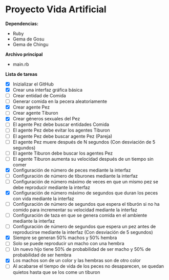 # Proyecto Vida Artificial

**Dependencias:**
- Ruby
- Gema de Gosu
- Gema de Chingu

**Archivo principal**
- main.rb

**Lista de tareas**
- [x] Inizializar el GitHub
- [x] Crear una interfaz gráfica básica
- [ ] Crear entidad de Comida
- [ ] Generar comida en la pecera aleatoriamente
- [x] Crear agente Pez
- [ ] Crear agente Tiburon
- [x] Crear géneros sexuales del Pez
- [ ] El agente Pez debe buscar entidades Comida
- [ ] El agente Pez debe evitar los agentes Tiburon
- [ ] El agente Pez debe buscar agente Pez (Pareja)
- [ ] El agente Pez muere después de N segundos (Con desviación de 5 segundos)
- [ ] El agente Tiburon debe buscar los agentes Pez
- [ ] El agente Tiburon aumenta su velocidad después de un tiempo sin comer
- [x] Configuración de número de peces mediante la interfaz
- [ ] Configuración de número de tiburones mediante la interfaz
- [ ] Configuración de número máximo de veces en que un mismo pez se debe reproducir mediante la interfaz
- [x] Configuración de número máximo de segundos que duran los peces con vida mediante la interfaz
- [ ] Configuración de número de segundos que espera el tiburón si no ha comido para incrementar su velocidad mediante la interfaz
- [ ] Configuración de taza en que se genera comida en el ambiente mediante la interfaz
- [ ] Configuración de número de segundos que espera un pez antes de reproducirse mediante la interfaz (Con desviación de 5 segundos)
- [x] Siempre se generan 50% machos y 50% hembra
- [ ] Solo se puede reproducir un macho con una hembra
- [ ] Un nuevo hijo tiene 50% de probabilidad de ser macho y 50% de probabilidad de ser hembra
- [x] Los machos son de un color y las hembras son de otro color
- [ ] Al acabarse el tiempo de vida de los peces no desaparecen, se quedan quietos hasta que se los come un tiburon

